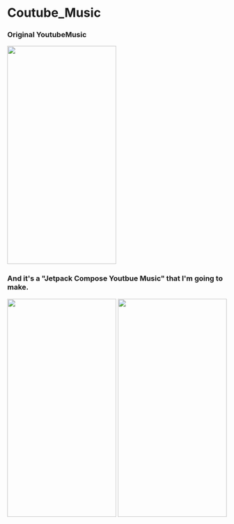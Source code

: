 # Coutube_Music


### Original YoutubeMusic


<img src="https://user-images.githubusercontent.com/55890012/140936019-79523b33-2784-48e3-8bd0-a23498bac719.jpg" width = "250px" height = "500px">



### And it's a "Jetpack Compose Youtbue Music" that I'm going to make.

<p float="left">
  <img src="https://user-images.githubusercontent.com/55890012/140937275-d038a2a2-e11d-4f77-9fae-082fd8a10027.jpg" width = "250px" height = "500px"/>
  <img src="https://user-images.githubusercontent.com/55890012/140937150-c9b2947e-10b3-4e30-85eb-1a147356b2f2.jpg" width = "250px" height = "500px"/>
</p>
